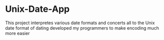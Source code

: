 # Unix-Date-App
This project interpretes various date formats and concerts all to the Unix date format of dating developed my programmers to make encoding much more easier

